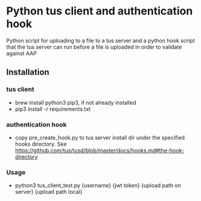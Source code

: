 # Python tus client and authentication hook
Python script for uploading to a file to a tus server and a python hook script that the tus server can run before a file is uploaded in order to validate against AAP

## Installation
### tus client
- brew install python3 pip3, if not already installed
- pip3 install -r requirements.txt

### authentication hook
- copy pre_create_hook.py to tus server install dir under the specified hooks directory. See https://github.com/tus/tusd/blob/master/docs/hooks.md#the-hook-directory


### Usage
- python3 tus_client_test.py {username} {jwt token} {upload path on server} {upload path local}


